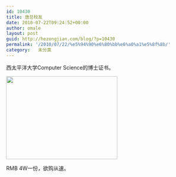 ```yaml
---
id: 10430
title: 唐总校友
date: 2010-07-22T09:24:52+00:00
author: omale
layout: post
guid: http://hezongjian.com/blog/?p=10430
permalink: '/2010/07/22/%e5%94%90%e6%80%bb%e6%a0%a1%e5%8f%8b/'
category:   未分类  
---
```

西太平洋大学Computer Science的博士证书。

[<img alt="" class="aligncenter size-medium wp-image-10431" height="225" src="/uploads/2010/07/diploma_create.php_-300x225.jpg" title="diploma" width="300" />](/uploads/2010/07/diploma_create.php_.jpeg)

 

RMB 4W一份，欲购从速。